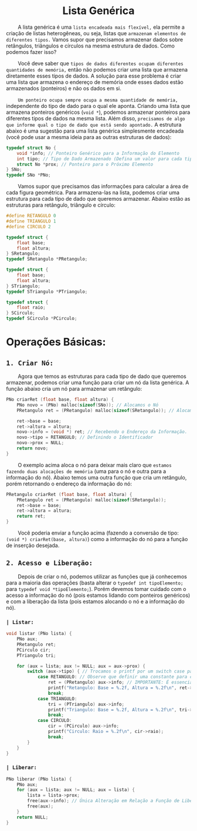 <h1 align="center"> Lista Genérica </h1>

&emsp;&emsp; A lista genérica é uma `lista encadeada mais flexível,` ela permite a criação de listas heterogêneas, ou seja, listas que `armazenam elementos de diferentes tipos.` Vamos supor que precisamos armazenar dados sobre retângulos, triângulos e círculos na mesma estrutura de dados. Como podemos fazer isso?

&emsp;&emsp; Você deve saber que `tipos de dados diferentes ocupam diferentes quantidades de memória,` então não podemos criar uma lista que armazena diretamente esses tipos de dados. A solução para esse problema é criar uma lista que armazena o endereço de memória onde esses dados estão armazenados (ponteiros) e não os dados em si. 

&emsp;&emsp; `Um ponteiro ocupa sempre ocupa a mesma quantidade de memória,` independente do tipo de dado para o qual ele aponta. Criando uma lista que armazena ponteiros genéricos (`void *`), podemos armazenar ponteiros para diferentes tipos de dados na mesma lista. Além disso, `precisamos de algo que informe qual o tipo de dado que está sendo apontado.` A estrutura abaixo é uma sugestão para uma lista genérica simplesmente encadeada (você pode usar a mesma ideia para as outras estruturas de dados):
~~~c
typedef struct No {
	void *info; // Ponteiro Genérico para a Informação do Elemento
    int tipo; // Tipo de Dado Armazenado (Defina um valor para cada tipo de dado que você quer armazenar)
	struct No *prox; // Ponteiro para o Próximo Elemento
} SNo;
typedef SNo *PNo;
~~~

&emsp;&emsp; Vamos supor que precisamos das informações para calcular a área de cada figura geométrica. Para armazena-las na lista, podemos criar uma estrutura para cada tipo de dado que queremos armazenar. Abaixo estão as estruturas para retângulo, triângulo e círculo:
~~~c
#define RETANGULO 0
#define TRIANGULO 1
#define CIRCULO 2

typedef struct {
    float base;
    float altura;
} SRetangulo;
typedef SRetangulo *PRetangulo;

typedef struct {
    float base;
    float altura;
} STriangulo;
typedef STriangulo *PTriangulo;

typedef struct {
    float raio;
} SCirculo;
typedef SCirculo *PCirculo;
~~~

# Operações Básicas:
## `1. Criar Nó:`
&emsp;&emsp; Agora que temos as estruturas para cada tipo de dado que queremos armazenar, podemos criar uma função para criar um nó da lista genérica. A função abaixo cria um nó para armazenar um retângulo:
~~~c
PNo criarRet (float base, float altura) {
    PNo novo = (PNo) malloc(sizeof(SNo)); // Alocamos o Nó
    PRetangulo ret = (PRetangulo) malloc(sizeof(SRetangulo)); // Alocamos a Informação do Nó

    ret->base = base;
    ret->altura = altura;
    novo->info = (void *) ret; // Recebendo o Endereço da Informação.
    novo->tipo = RETANGULO; // Definindo o Identificador
    novo->prox = NULL;
    return novo;
}
~~~

&emsp;&emsp; O exemplo acima aloca o nó para deixar mais claro que `estamos fazendo duas alocações de memória` (uma para o nó e outra para a informação do nó). Abaixo temos uma outra função que cria um retângulo, porém retornando o endereço da informação do nó:
~~~c
PRetangulo criarRet (float base, float altura) {
    PRetangulo ret = (PRetangulo) malloc(sizeof(SRetangulo));
    ret->base = base;
    ret->altura = altura;
    return ret;
}
~~~

&emsp;&emsp; Você poderia enviar a função acima (fazendo a conversão de tipo: `(void *) criarRet(base, altura)`) como a informação do nó para a função de inserção desejada.


## `2. Acesso e Liberação:`
&emsp;&emsp; Depois de criar o nó, podemos utilizar as funções que já conhecemos para a maioria das operações (basta alterar o `typedef int tipoElemento;` para `typedef void *tipoElemento;`). Porém devemos tomar cuidado com o acesso a informação do nó (pois estamos lidando com ponteiros genéricos) e com a liberação da lista (pois estamos alocando o nó e a informação do nó).
### `| Listar:`
~~~c
void listar (PNo lista) {
	PNo aux;
    PRetangulo ret;
    PCirculo cir;
    PTriangulo tri;

    for (aux = lista; aux != NULL; aux = aux->prox) {
        switch (aux->tipo) { // Trocamos o printf por um switch case para imprimir a informação corretamente.
            case RETANGULO: // Observe que definir uma constante para cada tipo de dado é uma boa prática
                ret = (PRetangulo) aux->info; // IMPORTANTE: É essencial fazer o cast para o tipo de dado correto
                printf("Retangulo: Base = %.2f, Altura = %.2f\n", ret->base, ret->altura);
                break;
            case TRIANGULO:
                tri = (PTriangulo) aux->info;
                printf("Triangulo: Base = %.2f, Altura = %.2f\n", tri->base, tri->altura);
                break;
            case CIRCULO:
                cir = (PCirculo) aux->info;
                printf("Circulo: Raio = %.2f\n", cir->raio);
                break;
        }
    }
}
~~~
### `| Liberar:`
~~~c
PNo liberar (PNo lista) {
	PNo aux;
	for (aux = lista; aux != NULL; aux = lista) {
		lista = lista->prox;
		free(aux->info); // Única Alteração em Relação a Função de Liberação de uma Lista Encadeada Simples. Basta Liberar a Informação Antes de Liberar o Nó.
        free(aux);
	}
	return NULL;
}
~~~

#
